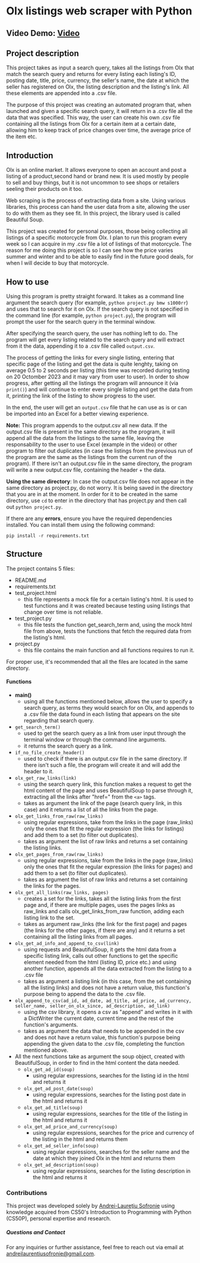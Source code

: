 # Olx listings web scraper with Python
## Video Demo: [Video](https://www.youtube.com/watch?v=dQw4w9WgXcQ)
## Project description
This project takes as input a search query, takes all the listings from Olx that match the search query and returns for every listing each listing's ID, posting date, title, price, currency, the seller's name, the date at which the seller has registered on Olx, the listing description and the listing's link. All these elements are appended into a .csv file.

The purpose of this project was creating an automated program that, when launched and given a specific search query, it will return in a .csv file all the data that was specified. This way, the user can create his own .csv file containing all the listings from Olx for a certain item at a certain date, allowing him to keep track of price changes over time, the average price of the item etc.


## Introduction
Olx is an online market. It allows everyone to open an account and post a listing of a product,second hand or brand new. It is used mostly by people to sell and buy things, but it is not uncommon to see shops or retailers seeling their products on it too.

Web scraping is the process of extracting data from a site. Using various libraries, this process can hand the user data from a site, allowing the user to do with them as they see fit. In this project, the library used is called Beautiful Soup.

This project was created for personal purposes, those being collecting all listings of a specific motorcycle from Olx. I plan to run this program every week so I can acquire in my .csv file a lot of listings of that motorcycle. The reason for me doing this project is so I can see how the price varies summer and winter and to be able to easily find in the future good deals, for when I will decide to buy that motorcycle.

## How to use
Using this program is pretty straight forward. It takes as a command line argument the search query (for example, `python project.py bmw s1000rr`) and uses that to search for it on Olx. If the search query is not specified in the command line (for example, `python project.py`), the program will prompt the user for the search query in the terminal window.

After specifying the search query, the user has nothing left to do. The program will get every listing related to the search query and will extract from it the data, appending it to a .csv file called `output.csv`.

The process of getting the links for every single listing, entering that specific page of the listing and get the data is quite lenghty, taking on average 0.5 to 2 seconds per listing (this time was recorded during testing on 20 Octomber 2023 and it may vary from user to user). In order to show progress, after getting all the listings the program will announce it (via `print()`) and will continue to enter every single listing and get the data from it, printing the link of the listing to show progress to the user.

In the end, the user will get an `output.csv` file that he can use as is or can be imported into an Excel for a better viewing experience.

**Note:** This program appends to the output.csv all new data. If the output.csv file is present in the same directory as the program, it will append all the data from the listings to the same file, leaving the responsability to the user to use Excel (example in the video) or other program to filter out duplicates (in case the listings from the previous run of the program are the same as the listings from the current run of the program). If there isn't an output.csv file in the same directory, the program will write a new output.csv file, containing the header + the data.

**Using the same directory**: In case the output.csv file does not appear in the same directory as project.py, do not worry. It is being saved in the directory that you are in at the moment. In order for it to be created in the same directory, use `cd` to enter in the directory that has project.py and then call out `python project.py`.

If there are any **errors**, ensure you have the required dependencies installed. You can install them using the following command:
``` console
pip install -r requirements.txt
```

## Structure
The project contains 5 files:
- README.md
- requirements.txt
- test_project.html
    - this file represents a mock file for a certain listing's html. It is used to test functions and it was created because testing using listings that change over time is not reliable.
- test_project.py
    - this file tests the function get_search_term and, using the mock html file from above, tests the functions that fetch the required data from the listing's html.
- project.py
    - this file contains the main function and all functions requires to run it.


For proper use, it's recommended that all the files are located in the same directory.
#### Functions
- **main()**
    - using all the functions mentioned below, allows the user to specify a search query, as terms they would search for on Olx, and appends to a .csv file the data found in each listing that appears on the site regarding that search query.
- `get_search_term()`
    - used to get the search query as a link from user input through the terminal window or through the command line arguments.
    - it returns the search query as a link.
- `if_no_file_create_header()`
    - used to check if there is an output.csv file in the same directory. If there isn't such a file, the program will create it and will add the header to it.
- `olx_get_raw_links(link)`
    - using the search query link, this function makes a request to get the html content of the page and uses BeautifulSoup to parse through it, extracting all the links after "href=" from the `<a>` tags.
    - takes as argument the link of the page (search query link, in this case) and it returns a list of all the links from the page.
- `olx_get_links_from_raw(raw_links)`
    - using regular expressions, take from the links in the page (raw_links) only the ones that fit the regular expression (the links for listings) and add them to a set (to filter out duplicates).
    - takes as argument the list of raw links and returns a set containing the listing links.
- `olx_get_pages_from_raw(raw_links)`
    - using regular expressions, take from the links in the page (raw_links) only the ones that fit the regular expression (the links for pages) and add them to a set (to filter out duplicates).
    - takes as argument the list of raw links and returns a set containing the links for the pages.
- `olx_get_all_links(raw_links, pages)`
    - creates a set for the links, takes all the  listing links from the first page and, if there are multiple pages, uses the pages links as raw_links and calls olx_get_links_from_raw function, adding each listing link to the set.
    - takes as argument raw_links (the link for the first page) and pages (the links for the other pages, if there are any) and it returns a set containing all the listing links from all pages.
- `olx_get_ad_info_and_append_to_csv(link)`
    - using requests and BeautifulSoup, it gets the html data from a specific listing link, calls out other functions to get the specific element needed from the html (listing ID, price etc.) and using another function, appends all the data extracted from the listing to a .csv file
    - takes as argument a listing link (in this case, from the set containing all the listing links) and does not have a return value, this function's purpose being to append the data to the .csv file.
- `olx_append_to_csv(ad_id, ad_date, ad_title, ad_price, ad_currency, seller_name, seller_on_olx_since, ad_description, ad_link)`
    - using the csv library, it opens a csv as "append" and writes in it with a DictWriter the current date, current time and the rest of the function's arguments.
    - takes as argument the data that needs to be appended in the csv and does not have a return value, this function's purpose being appending the given data to the .csv file, completing the function mentioned above.
- All the next functions take as argument the soup object, created with BeautifulSoup, in order to find in the html content the data needed.
    - `olx_get_ad_id(soup)`
        - using regular expressions, searches for the listing id in the html and returns it
    - `olx_get_ad_post_date(soup)`
        - using regular expressions, searches for the listing post date in the html and returns it
    - `olx_get_ad_title(soup)`
        - using regular expressions, searches for the title of the listing in the html and returns it
    - `olx_get_ad_price_and_currency(soup)`
        - using regular expressions, searches for the price and currency of the listing in the html and returns them
    - `olx_get_ad_seller_info(soup)`
        - using regular expressions, searches for the seller name and the date at which they joined Olx in the html and returns them
    - `olx_get_ad_description(soup)`
        - using regular expressions, searches for the listing description in the html and returns it

### Contributions
This project was developed solely by [Andrei-Laureţiu Sofronie](https://github.com/Sofronie0) using knowledge acquired from CS50's Introduction to Programming with Python (CS50P), personal expertise and research.


##### Questions and Contact
For any inquiries or further assistance, feel free to reach out via email at andreilaurentiusofronie@gmail.com.
